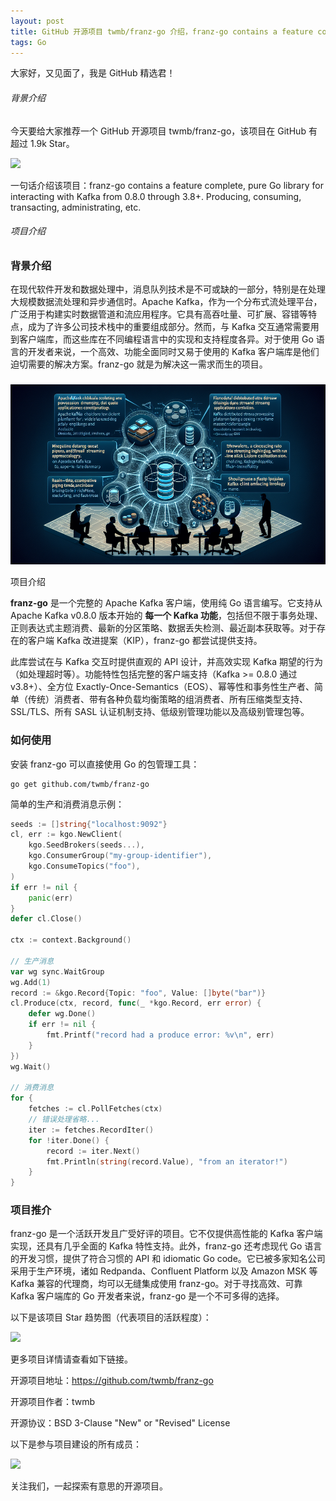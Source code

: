 ```yaml
---
layout: post
title: GitHub 开源项目 twmb/franz-go 介绍，franz-go contains a feature complete, pure Go library for interacting with Kafka from 0.8.0 through 3.8+. Producing, consuming, transacting, administrating, etc.
tags: Go
---
```


大家好，又见面了，我是 GitHub 精选君！

###### 背景介绍

今天要给大家推荐一个 GitHub 开源项目 twmb/franz-go，该项目在 GitHub 有超过 1.9k Star。

![](https://stats.deeptrain.net/repo/twmb/franz-go/?theme=light)

一句话介绍该项目：franz-go contains a feature complete, pure Go library for interacting with Kafka from 0.8.0 through 3.8+. Producing, consuming, transacting, administrating, etc.





###### 项目介绍

### 背景介绍

在现代软件开发和数据处理中，消息队列技术是不可或缺的一部分，特别是在处理大规模数据流处理和异步通信时。Apache Kafka，作为一个分布式流处理平台，广泛用于构建实时数据管道和流应用程序。它具有高吞吐量、可扩展、容错等特点，成为了许多公司技术栈中的重要组成部分。然而，与 Kafka 交互通常需要用到客户端库，而这些库在不同编程语言中的实现和支持程度各异。对于使用 Go 语言的开发者来说，一个高效、功能全面同时又易于使用的 Kafka 客户端库是他们迫切需要的解决方案。franz-go 就是为解决这一需求而生的项目。

### 

![](https://raw.githubusercontent.com/ZhuPeng/pic/master/mac/compress_tmp-6dab25d4d68057b4707c9f78d768f8fb.png)

项目介绍

**franz-go** 是一个完整的 Apache Kafka 客户端，使用纯 Go 语言编写。它支持从 Apache Kafka v0.8.0 版本开始的 **每一个 Kafka 功能**，包括但不限于事务处理、正则表达式主题消费、最新的分区策略、数据丢失检测、最近副本获取等。对于存在的客户端 Kafka 改进提案（KIP），franz-go 都尝试提供支持。

此库尝试在与 Kafka 交互时提供直观的 API 设计，并高效实现 Kafka 期望的行为（如处理超时等）。功能特性包括完整的客户端支持（Kafka >= 0.8.0 通过 v3.8+）、全方位 Exactly-Once-Semantics（EOS）、幂等性和事务性生产者、简单（传统）消费者、带有各种负载均衡策略的组消费者、所有压缩类型支持、SSL/TLS、所有 SASL 认证机制支持、低级别管理功能以及高级别管理包等。

### 如何使用

安装 franz-go 可以直接使用 Go 的包管理工具：

```
go get github.com/twmb/franz-go
```

简单的生产和消费消息示例：

```go
seeds := []string{"localhost:9092"}
cl, err := kgo.NewClient(
	kgo.SeedBrokers(seeds...),
	kgo.ConsumerGroup("my-group-identifier"),
	kgo.ConsumeTopics("foo"),
)
if err != nil {
	panic(err)
}
defer cl.Close()

ctx := context.Background()

// 生产消息
var wg sync.WaitGroup
wg.Add(1)
record := &kgo.Record{Topic: "foo", Value: []byte("bar")}
cl.Produce(ctx, record, func(_ *kgo.Record, err error) {
	defer wg.Done()
	if err != nil {
		fmt.Printf("record had a produce error: %v\n", err)
	}
})
wg.Wait()

// 消费消息
for {
	fetches := cl.PollFetches(ctx)
	// 错误处理省略...
	iter := fetches.RecordIter()
	for !iter.Done() {
		record := iter.Next()
		fmt.Println(string(record.Value), "from an iterator!")
	}
}
```

### 项目推介

franz-go 是一个活跃开发且广受好评的项目。它不仅提供高性能的 Kafka 客户端实现，还具有几乎全面的 Kafka 特性支持。此外，franz-go 还考虑现代 Go 语言的开发习惯，提供了符合习惯的 API 和 idiomatic Go code。它已被多家知名公司采用于生产环境，诸如 Redpanda、Confluent Platform 以及 Amazon MSK 等 Kafka 兼容的代理商，均可以无缝集成使用 franz-go。对于寻找高效、可靠 Kafka 客户端库的 Go 开发者来说，franz-go 是一个不可多得的选择。

以下是该项目 Star 趋势图（代表项目的活跃程度）：

![](https://api.star-history.com/svg?repos=twmb/franz-go&type=Timeline)

更多项目详情请查看如下链接。

开源项目地址：https://github.com/twmb/franz-go 

开源项目作者：twmb

开源协议：BSD 3-Clause "New" or "Revised" License

以下是参与项目建设的所有成员：

![](https://contrib.rocks/image?repo=twmb/franz-go)

关注我们，一起探索有意思的开源项目。


